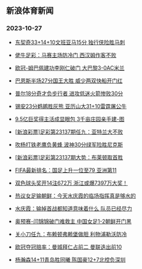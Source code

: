 ## 新浪体育新闻 
### 2023-10-27

+ [东契奇33+14+10文班亚马15分 独行侠险胜马刺](https://sports.sina.com.cn/basketball/nba/2023-10-26/doc-imzsmekp8019132.shtml)

+ [佬牛足彩：马赛主场防冷门 西汉姆作客不败](https://sports.sina.com.cn/l/2023-10-26/doc-imzsktus1420069.shtml)

+ [欧冠-姆巴佩建功李刚仁破门 大巴黎3-0AC米兰](https://sports.sina.com.cn/g/seriea/2023-10-26/doc-imzsktus1404172.shtml)

+ [巴恩斯半场27分国王大胜 威少两双快船开门红](https://sports.sina.com.cn/basketball/nba/2023-10-26/doc-imzsmeks1635569.shtml)

+ [普尔18分奇才负步行者 进攻低迷火箭惨败30分](https://sports.sina.com.cn/basketball/nba/2023-10-26/doc-imzskyar8096004.shtml)

+ [锡安23分鹈鹕胜灰熊 亚历山大31+10雷霆屠公牛](https://sports.sina.com.cn/basketball/nba/2023-10-26/doc-imzskyar8115463.shtml)

+ [9.5亿巨奖得主活成显眼包 3千亩庄园亲手建-图](https://sports.sina.com.cn/l/2023-10-26/doc-imzsimzi8801543.shtml)

+ [[新浪彩票]足彩第23137期任九：亚特兰大不败](https://sports.sina.com.cn/l/2023-10-26/doc-imzsktuu6494064.shtml)

+ [吹杨打铁老鹰负黄蜂 波神30分绿军险胜尼克斯](https://sports.sina.com.cn/basketball/nba/2023-10-26/doc-imzskyaq1322986.shtml)

+ [[新浪彩票]足彩第23137期大势：布莱顿取首胜](https://sports.sina.com.cn/l/2023-10-26/doc-imzsktut8193728.shtml)

+ [FIFA最新排名：国足上升一位至79 亚洲第11](https://sports.sina.com.cn/china/2023-10-26/doc-imzsmksm7947371.shtml)

+ [双色球头奖开14注672万 浙江或爆7397万大奖！](https://sports.sina.com.cn/l/2023-10-26/doc-imzsmzqn4757512.shtml)

+ [热议女足输朝鲜：今天水庆霞的临场指挥真是够水的](https://sports.sina.com.cn/china/chinaw/2023-10-26/doc-imzsmzqe5913886.shtml)

+ [水庆霞：输掉首战都知道意味着什么 队员已经尽力](https://sports.sina.com.cn/china/womenfootballs/2023-10-26/doc-imzsmzqh1243368.shtml)

+ [奥预赛-闫锦锦破门难救主 中国女足1-2朝鲜开门黑](https://sports.sina.com.cn/china/womenfootballs/2023-10-26/doc-imzsmzqn4758381.shtml)

+ [关小刀任九：布赖顿弗赖堡做胆 利物浦勒沃防冷](https://sports.sina.com.cn/l/2023-10-26/doc-imzsmqyk6119227.shtml)

+ [欧冠夺冠赔率：曼城拜仁占前二 曼联迭出前10](https://sports.sina.com.cn/l/2023-10-26/doc-imzskyaq1336934.shtml)

+ [杨瀚森14+11青岛胜同曦 陈国豪12+7北控负深圳](https://sports.sina.com.cn/basketball/cba/2023-10-26/doc-imzsmzqk7994579.shtml)

